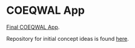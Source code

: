 # COEQWAL App

[Final COEQWAL App](https://sarahayu.github.io/coeqwal-website/).

Repository for initial concept ideas is found [here](https://github.com/sarahayu/buckets).
